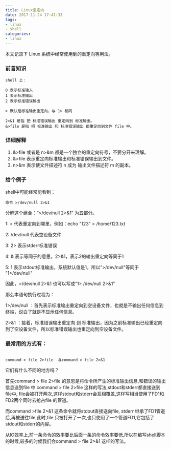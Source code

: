 ```yaml
---
title: Linux重定向
date: 2017-11-24 17:41:33
tags: 
- linux
- shell
categories: 
- linux
---
```


本文记录下 Linux 系统中经常使用到的重定向等用法。

<!-- more -->

### 前言知识
```shell
shell 上：

0 表示标准输入
1 表示标准输出
2 表示标准错误输出

> 默认是标准输出重定向，与 1> 相同

2>&1 是指 把 标准错误输出 重定向到 标准输出。
&>file 是指 把 标准输出 和 标准错误输出 都重定向到文件 file 中。

```

### 详细解释

1. &>file 或者是 n>&m 都是一个独立的重定向符号，不要分开来理解。
2. &>file 表示重定向标准输出和标准错误输出到文件。
3. n>&m 表示使文件描述符 n 成为 输出文件描述符 m 的副本。

### 给个例子
shell中可能经常能看到：
```shell
命令 >/dev/null 2>&1
```

分解这个组合：“>/dev/null 2>&1” 为五部分。

1: > 代表重定向到哪里，例如：echo "123" > /home/123.txt

2: /dev/null 代表空设备文件

3: 2> 表示stderr标准错误

4: & 表示等同于的意思，2>&1，表示2的输出重定向等同于1

5: 1 表示stdout标准输出，系统默认值是1，所以">/dev/null"等同于 "1>/dev/null"

因此，>/dev/null 2>&1
也可以写成“1> /dev/null 2>&1”

那么本语句执行过程为：

1>/dev/null ：首先表示标准输出重定向到空设备文件，也就是不输出任何信息到终端，说白了就是不显示任何信息。

2>&1 ：接着，标准错误输出重定向 到 标准输出，因为之前标准输出已经重定向到了空设备文件，所以标准错误输出也重定向到空设备文件。

### 最常用的方式有：
```shell

command > file 2>file  与command > file 2>&1

```

它们有什么不同的地方吗？

首先command > file 2>file 的意思是将命令所产生的标准输出信息,和错误的输出信息送到file 中.command  > file 2>file 这样的写法,stdout和stderr都直接送到file中, file会被打开两次,这样stdout和stderr会互相覆盖,这样写相当使用了FD1和FD2两个同时去抢占file 的管道。

而command >file 2>&1 这条命令就将stdout直接送向file, stderr 继承了FD1管道后,再被送往file,此时,file 只被打开了一次,也只使用了一个管道FD1,它包括了stdout和stderr的内容。

从IO效率上,前一条命令的效率要比后面一条的命令效率要低,所以在编写shell脚本的时候,较多的时候我们会command > file 2>&1 这样的写法。
